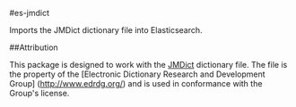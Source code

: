 #es-jmdict

Imports the JMDict dictionary file into Elasticsearch.

##Attribution

This package is designed to work with the [JMDict](http://www.edrdg.org/jmdict/j_jmdict.html) dictionary file. The file is the property of the [Electronic Dictionary Research and Development Group] (http://www.edrdg.org/) and is used in conformance with the Group's license.

